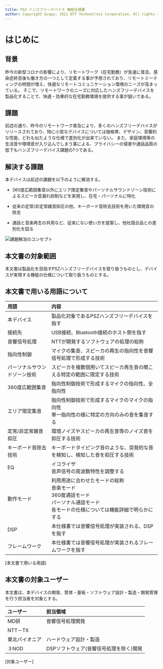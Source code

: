 ```yaml
---
title: PSZ ハンズフリーデバイス 機能仕様書
author: Copyright &copy; 2021 NTT TechnoCross Corporation. All rights reserved.
---
```


# はじめに
## 背景
昨今の新型コロナの影響により、リモートワーク（在宅勤務）が急速に普及、感染症終息後も働き方の一つとして定着する事が予想されており、リモートミーティングの時間が増え、快適なリモートコミュニケーション環境のニーズが高まっている。
そこで、リモートワークのニーズに対応したハンズフリーデバイスを製品化することで、快適・効果的な在宅勤務環境を提供する事が狙いである。

## 課題
前述の通り、昨今のリモートワーク普及により、多くのハンズフリーデバイスがリリースされており、特に小型なデバイスについては価格帯、デザイン、音響的な性能、どれも似たような仕様で差別化が出来ていない。
また、家庭環境等の生活音や環境音が入り込んでしまう事による、プライバシーの侵害や通話品質の低下もハンズフリーデバイス課題の1つである。

## 解決する課題
本デバイスは前述の課題を以下のように解消する。

* 360度広範囲集音以外にエリア限定集音やパーソナルサウンドゾーン技術によるスピーカ音漏れ抑制などを実現し、在宅・パーソナルに特化


* 従来の定常/非定常雑音抑圧の他、キーボード音除去技術を用いた環境音の除去


* 通話と音楽再生の共用など、従来にない使い方を提案し、他社競合品との差別化を図る

![課題解消のコンセプト](img/problem_solving_concept.png)


## 本文書の対象範囲
本文書は製品化を目指すPSZハンズフリーデバイスを取り扱うものとし、デバイスが実現する機能の仕様について取り扱うものとする。

## 本文書で用いる用語について


|用語      |内容                                         |
|:--|:--|
|本デバイス|製品化対象であるPSZハンズフリーデバイスを指す|
|接続先    |USB接続、Bluetooth接続のホスト側を指す       |
|音響信号処理|NTTが開発するソフトウェアの処理の総称|
|指向性制御|マイクの集音、スピーカの再生の指向性を音響信号処理で形成する技術|
|パーソナルサウンドゾーン技術| スピーカを複数個用いてスピーカ再生音の聞こえる特定の範囲に限定する技術                          |
|360度広範囲集音|指向性制御技術で形成するマイクの指向性、全指向性|
|エリア限定集音|指向性制御技術で形成するマイクのマイクの指向性<br>単一指向性の様に特定の方向のみの音を集音する|
|定常/非定常雑音抑圧|環境ノイズやスピーカの再生音等のノイズ音を抑圧する技術|
|キーボード音除去技術|キーボードタイピング音のような、突発的な音を検知し、検知した音を抑圧する技術|
|EQ|イコライザ<br>音声信号の周波数特性を調整する|
|動作モード|利用用途に合わせたモードの総称<br>音楽モード<br>360度通話モード<br>パーソナル通話モード<br>各モードの仕様については機能詳細で明らかにする|
|DSP|本仕様書では音響信号処理が実装される、DSPを指す|
|フレームワーク|本仕様書では音響信号処理が実装されるフレームワークを指す|
[本文書で用いる用語]

## 本文書の対象ユーザー
本文書は、本デバイスの開発、筐体・基板・ソフトウェア設計・製造・開発管理を行う担当者を対象とする。


|ユーザー      |担当領域                               |
|:--|:--|
|MD研          |音響信号処理開発                       |
|NTT－TX       |                                       |
|東北パイオニア|ハードウェア設計・製造                 |
|３NOD         |DSPソフトウェア(音響信号処理を除く)開発|
[対象ユーザー]
